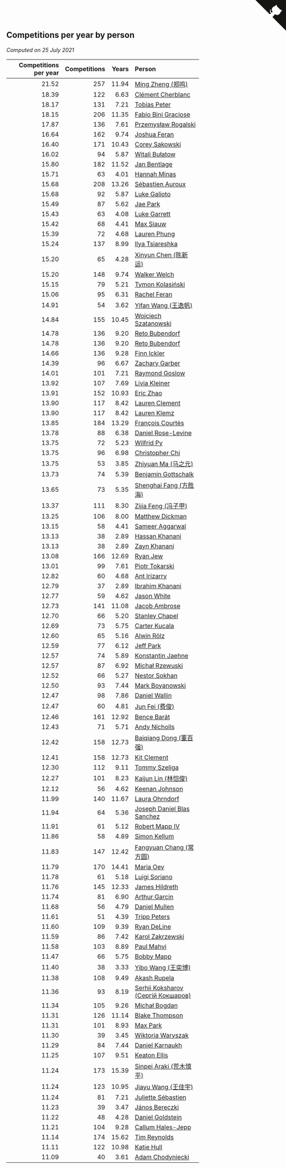## Competitions per year by person

*Computed on 25 July 2021*

| Competitions per year | Competitions | Years | Person |
| ---: | ---: | ---: | :--- |
| 21.52 | 257 | 11.94 | [Ming Zheng (郑鸣)](https://www.worldcubeassociation.org/persons/2009ZHEN11) |
| 18.39 | 122 | 6.63 | [Clément Cherblanc](https://www.worldcubeassociation.org/persons/2014CHER05) |
| 18.17 | 131 | 7.21 | [Tobias Peter](https://www.worldcubeassociation.org/persons/2014PETE03) |
| 18.15 | 206 | 11.35 | [Fabio Bini Graciose](https://www.worldcubeassociation.org/persons/2010GRAC02) |
| 17.87 | 136 | 7.61 | [Przemysław Rogalski](https://www.worldcubeassociation.org/persons/2013ROGA02) |
| 16.64 | 162 | 9.74 | [Joshua Feran](https://www.worldcubeassociation.org/persons/2011FERA01) |
| 16.40 | 171 | 10.43 | [Corey Sakowski](https://www.worldcubeassociation.org/persons/2011SAKO01) |
| 16.02 | 94 | 5.87 | [Witali Bułatow](https://www.worldcubeassociation.org/persons/2015BUAT01) |
| 15.80 | 182 | 11.52 | [Jan Bentlage](https://www.worldcubeassociation.org/persons/2010BENT01) |
| 15.71 | 63 | 4.01 | [Hannah Minas](https://www.worldcubeassociation.org/persons/2017MINA04) |
| 15.68 | 208 | 13.26 | [Sébastien Auroux](https://www.worldcubeassociation.org/persons/2008AURO01) |
| 15.68 | 92 | 5.87 | [Luke Galioto](https://www.worldcubeassociation.org/persons/2015GALI02) |
| 15.49 | 87 | 5.62 | [Jae Park](https://www.worldcubeassociation.org/persons/2015PARK24) |
| 15.43 | 63 | 4.08 | [Luke Garrett](https://www.worldcubeassociation.org/persons/2017GARR05) |
| 15.42 | 68 | 4.41 | [Max Siauw](https://www.worldcubeassociation.org/persons/2017SIAU02) |
| 15.39 | 72 | 4.68 | [Lauren Phung](https://www.worldcubeassociation.org/persons/2016PHUN02) |
| 15.24 | 137 | 8.99 | [Ilya Tsiareshka](https://www.worldcubeassociation.org/persons/2012TERE01) |
| 15.20 | 65 | 4.28 | [Xinyun Chen (陈新运)](https://www.worldcubeassociation.org/persons/2017CHEN36) |
| 15.20 | 148 | 9.74 | [Walker Welch](https://www.worldcubeassociation.org/persons/2011WELC01) |
| 15.15 | 79 | 5.21 | [Tymon Kolasiński](https://www.worldcubeassociation.org/persons/2016KOLA02) |
| 15.06 | 95 | 6.31 | [Rachel Feran](https://www.worldcubeassociation.org/persons/2015FERA01) |
| 14.91 | 54 | 3.62 | [Yifan Wang (王逸帆)](https://www.worldcubeassociation.org/persons/2017WANY29) |
| 14.84 | 155 | 10.45 | [Wojciech Szatanowski](https://www.worldcubeassociation.org/persons/2011SZAT01) |
| 14.78 | 136 | 9.20 | [Reto Bubendorf](https://www.worldcubeassociation.org/persons/2012BUBE01) |
| 14.78 | 136 | 9.20 | [Reto Bubendorf](https://www.worldcubeassociation.org/persons/2012BUBE01) |
| 14.66 | 136 | 9.28 | [Finn Ickler](https://www.worldcubeassociation.org/persons/2012ICKL01) |
| 14.39 | 96 | 6.67 | [Zachary Garber](https://www.worldcubeassociation.org/persons/2014GARB01) |
| 14.01 | 101 | 7.21 | [Raymond Goslow](https://www.worldcubeassociation.org/persons/2014GOSL01) |
| 13.92 | 107 | 7.69 | [Livia Kleiner](https://www.worldcubeassociation.org/persons/2013KLEI03) |
| 13.91 | 152 | 10.93 | [Eric Zhao](https://www.worldcubeassociation.org/persons/2010ZHAO19) |
| 13.90 | 117 | 8.42 | [Lauren Clement](https://www.worldcubeassociation.org/persons/2013KLEM01) |
| 13.90 | 117 | 8.42 | [Lauren Klemz](https://www.worldcubeassociation.org/persons/2013KLEM01) |
| 13.85 | 184 | 13.29 | [François Courtès](https://www.worldcubeassociation.org/persons/2008COUR01) |
| 13.78 | 88 | 6.38 | [Daniel Rose-Levine](https://www.worldcubeassociation.org/persons/2015ROSE01) |
| 13.75 | 72 | 5.23 | [Wilfrid Py](https://www.worldcubeassociation.org/persons/2016PYWI01) |
| 13.75 | 96 | 6.98 | [Christopher Chi](https://www.worldcubeassociation.org/persons/2014CHIC01) |
| 13.75 | 53 | 3.85 | [Zhiyuan Ma (马之元)](https://www.worldcubeassociation.org/persons/2017MAZH04) |
| 13.73 | 74 | 5.39 | [Benjamin Gottschalk](https://www.worldcubeassociation.org/persons/2016GOTT01) |
| 13.65 | 73 | 5.35 | [Shenghai Fang (方胜海)](https://www.worldcubeassociation.org/persons/2016FANG01) |
| 13.37 | 111 | 8.30 | [Zijia Feng (冯子甲)](https://www.worldcubeassociation.org/persons/2013FENG02) |
| 13.25 | 106 | 8.00 | [Matthew Dickman](https://www.worldcubeassociation.org/persons/2013DICK01) |
| 13.15 | 58 | 4.41 | [Sameer Aggarwal](https://www.worldcubeassociation.org/persons/2017AGGA01) |
| 13.13 | 38 | 2.89 | [Hassan Khanani](https://www.worldcubeassociation.org/persons/2018KHAN26) |
| 13.13 | 38 | 2.89 | [Zayn Khanani](https://www.worldcubeassociation.org/persons/2018KHAN28) |
| 13.08 | 166 | 12.69 | [Ryan Jew](https://www.worldcubeassociation.org/persons/2008JEWR01) |
| 13.01 | 99 | 7.61 | [Piotr Tokarski](https://www.worldcubeassociation.org/persons/2013TOKA01) |
| 12.82 | 60 | 4.68 | [Ant Irizarry](https://www.worldcubeassociation.org/persons/2016IRIZ02) |
| 12.79 | 37 | 2.89 | [Ibrahim Khanani](https://www.worldcubeassociation.org/persons/2018KHAN27) |
| 12.77 | 59 | 4.62 | [Jason White](https://www.worldcubeassociation.org/persons/2016WHIT16) |
| 12.73 | 141 | 11.08 | [Jacob Ambrose](https://www.worldcubeassociation.org/persons/2010AMBR01) |
| 12.70 | 66 | 5.20 | [Stanley Chapel](https://www.worldcubeassociation.org/persons/2016CHAP04) |
| 12.69 | 73 | 5.75 | [Carter Kucala](https://www.worldcubeassociation.org/persons/2015KUCA01) |
| 12.60 | 65 | 5.16 | [Alwin Rölz](https://www.worldcubeassociation.org/persons/2016ROLZ01) |
| 12.59 | 77 | 6.12 | [Jeff Park](https://www.worldcubeassociation.org/persons/2015PARK08) |
| 12.57 | 74 | 5.89 | [Konstantin Jaehne](https://www.worldcubeassociation.org/persons/2015JAEH01) |
| 12.57 | 87 | 6.92 | [Michał Rzewuski](https://www.worldcubeassociation.org/persons/2014RZEW01) |
| 12.52 | 66 | 5.27 | [Nestor Sokhan](https://www.worldcubeassociation.org/persons/2016SOKH01) |
| 12.50 | 93 | 7.44 | [Mark Boyanowski](https://www.worldcubeassociation.org/persons/2014BOYA01) |
| 12.47 | 98 | 7.86 | [Daniel Wallin](https://www.worldcubeassociation.org/persons/2013WALL03) |
| 12.47 | 60 | 4.81 | [Jun Fei (费俊)](https://www.worldcubeassociation.org/persons/2016FEIJ02) |
| 12.46 | 161 | 12.92 | [Bence Barát](https://www.worldcubeassociation.org/persons/2008BARA01) |
| 12.43 | 71 | 5.71 | [Andy Nicholls](https://www.worldcubeassociation.org/persons/2015NICH04) |
| 12.42 | 158 | 12.73 | [Baiqiang Dong (董百强)](https://www.worldcubeassociation.org/persons/2008DONG06) |
| 12.41 | 158 | 12.73 | [Kit Clement](https://www.worldcubeassociation.org/persons/2008CLEM01) |
| 12.30 | 112 | 9.11 | [Tommy Szeliga](https://www.worldcubeassociation.org/persons/2012SZEL01) |
| 12.27 | 101 | 8.23 | [Kaijun Lin (林恺俊)](https://www.worldcubeassociation.org/persons/2013LINK01) |
| 12.12 | 56 | 4.62 | [Keenan Johnson](https://www.worldcubeassociation.org/persons/2016JOHN30) |
| 11.99 | 140 | 11.67 | [Laura Ohrndorf](https://www.worldcubeassociation.org/persons/2009OHRN01) |
| 11.94 | 64 | 5.36 | [Joseph Daniel Blas Sanchez](https://www.worldcubeassociation.org/persons/2016SANC08) |
| 11.91 | 61 | 5.12 | [Robert Mapp IV](https://www.worldcubeassociation.org/persons/2016IVRO01) |
| 11.86 | 58 | 4.89 | [Simon Kellum](https://www.worldcubeassociation.org/persons/2016KELL12) |
| 11.83 | 147 | 12.42 | [Fangyuan Chang (常方圆)](https://www.worldcubeassociation.org/persons/2009CHAN04) |
| 11.79 | 170 | 14.41 | [Maria Oey](https://www.worldcubeassociation.org/persons/2007OEYM01) |
| 11.78 | 61 | 5.18 | [Luigi Soriano](https://www.worldcubeassociation.org/persons/2016SORI04) |
| 11.76 | 145 | 12.33 | [James Hildreth](https://www.worldcubeassociation.org/persons/2009HILD01) |
| 11.74 | 81 | 6.90 | [Arthur Garcin](https://www.worldcubeassociation.org/persons/2014GARC27) |
| 11.68 | 56 | 4.79 | [Daniel Mullen](https://www.worldcubeassociation.org/persons/2016MULL04) |
| 11.61 | 51 | 4.39 | [Tripp Peters](https://www.worldcubeassociation.org/persons/2017PETE04) |
| 11.60 | 109 | 9.39 | [Ryan DeLine](https://www.worldcubeassociation.org/persons/2012DELI01) |
| 11.59 | 86 | 7.42 | [Karol Zakrzewski](https://www.worldcubeassociation.org/persons/2014ZAKR01) |
| 11.58 | 103 | 8.89 | [Paul Mahvi](https://www.worldcubeassociation.org/persons/2012MAHV01) |
| 11.47 | 66 | 5.75 | [Bobby Mapp](https://www.worldcubeassociation.org/persons/2015MAPP01) |
| 11.40 | 38 | 3.33 | [Yibo Wang (王奕博)](https://www.worldcubeassociation.org/persons/2018WANG39) |
| 11.38 | 108 | 9.49 | [Akash Rupela](https://www.worldcubeassociation.org/persons/2012RUPE01) |
| 11.36 | 93 | 8.19 | [Serhii Koksharov (Сергій Кокшаров)](https://www.worldcubeassociation.org/persons/2013KOKS01) |
| 11.34 | 105 | 9.26 | [Michał Bogdan](https://www.worldcubeassociation.org/persons/2012BOGD01) |
| 11.31 | 126 | 11.14 | [Blake Thompson](https://www.worldcubeassociation.org/persons/2010THOM03) |
| 11.31 | 101 | 8.93 | [Max Park](https://www.worldcubeassociation.org/persons/2012PARK03) |
| 11.30 | 39 | 3.45 | [Wiktoria Waryszak](https://www.worldcubeassociation.org/persons/2018WARY01) |
| 11.29 | 84 | 7.44 | [Daniel Karnaukh](https://www.worldcubeassociation.org/persons/2014KARN02) |
| 11.25 | 107 | 9.51 | [Keaton Ellis](https://www.worldcubeassociation.org/persons/2012ELLI01) |
| 11.24 | 173 | 15.39 | [Sinpei Araki (荒木慎平)](https://www.worldcubeassociation.org/persons/2006ARAK01) |
| 11.24 | 123 | 10.95 | [Jiayu Wang (王佳宇)](https://www.worldcubeassociation.org/persons/2010WANG53) |
| 11.24 | 81 | 7.21 | [Juliette Sébastien](https://www.worldcubeassociation.org/persons/2014SEBA01) |
| 11.23 | 39 | 3.47 | [János Bereczki](https://www.worldcubeassociation.org/persons/2018BERE01) |
| 11.22 | 48 | 4.28 | [Daniel Goldstein](https://www.worldcubeassociation.org/persons/2017GOLD01) |
| 11.21 | 104 | 9.28 | [Callum Hales-Jepp](https://www.worldcubeassociation.org/persons/2012HALE01) |
| 11.14 | 174 | 15.62 | [Tim Reynolds](https://www.worldcubeassociation.org/persons/2005REYN01) |
| 11.11 | 122 | 10.98 | [Katie Hull](https://www.worldcubeassociation.org/persons/2010HULL01) |
| 11.09 | 40 | 3.61 | [Adam Chodyniecki](https://www.worldcubeassociation.org/persons/2017CHOD02) |


<a href="https://github.com/jonatanklosko/wca_statistics" class="github-corner" aria-label="View source on Github"><svg width="80" height="80" viewBox="0 0 250 250" style="fill:#151513; color:#fff; position: absolute; top: 0; border: 0; right: 0;" aria-hidden="true"><path d="M0,0 L115,115 L130,115 L142,142 L250,250 L250,0 Z"></path><path d="M128.3,109.0 C113.8,99.7 119.0,89.6 119.0,89.6 C122.0,82.7 120.5,78.6 120.5,78.6 C119.2,72.0 123.4,76.3 123.4,76.3 C127.3,80.9 125.5,87.3 125.5,87.3 C122.9,97.6 130.6,101.9 134.4,103.2" fill="currentColor" style="transform-origin: 130px 106px;" class="octo-arm"></path><path d="M115.0,115.0 C114.9,115.1 118.7,116.5 119.8,115.4 L133.7,101.6 C136.9,99.2 139.9,98.4 142.2,98.6 C133.8,88.0 127.5,74.4 143.8,58.0 C148.5,53.4 154.0,51.2 159.7,51.0 C160.3,49.4 163.2,43.6 171.4,40.1 C171.4,40.1 176.1,42.5 178.8,56.2 C183.1,58.6 187.2,61.8 190.9,65.4 C194.5,69.0 197.7,73.2 200.1,77.6 C213.8,80.2 216.3,84.9 216.3,84.9 C212.7,93.1 206.9,96.0 205.4,96.6 C205.1,102.4 203.0,107.8 198.3,112.5 C181.9,128.9 168.3,122.5 157.7,114.1 C157.9,116.9 156.7,120.9 152.7,124.9 L141.0,136.5 C139.8,137.7 141.6,141.9 141.8,141.8 Z" fill="currentColor" class="octo-body"></path></svg></a><style>.github-corner:hover .octo-arm{animation:octocat-wave 560ms ease-in-out}@keyframes octocat-wave{0%,100%{transform:rotate(0)}20%,60%{transform:rotate(-25deg)}40%,80%{transform:rotate(10deg)}}@media (max-width:500px){.github-corner:hover .octo-arm{animation:none}.github-corner .octo-arm{animation:octocat-wave 560ms ease-in-out}}</style>
